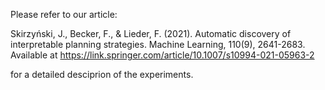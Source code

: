 Please refer to our article: 

Skirzyński, J., Becker, F., & Lieder, F. (2021). Automatic discovery of interpretable planning strategies. Machine Learning, 110(9), 2641-2683. Available at https://link.springer.com/article/10.1007/s10994-021-05963-2

for a detailed desciprion of the experiments.

